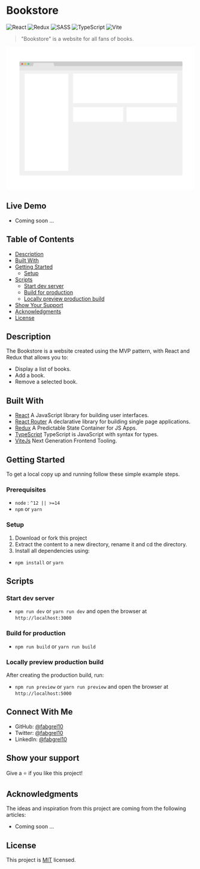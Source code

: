 # Bookstore

![React](https://img.shields.io/badge/-React-61DAFB?logo=react&logoColor=white&style=for-the-badge)
![Redux](https://img.shields.io/badge/redux-%23593d88.svg?style=for-the-badge&logo=redux&logoColor=white)
![SASS](https://img.shields.io/badge/SASS-hotpink.svg?style=for-the-badge&logo=SASS&logoColor=white)
![TypeScript](https://img.shields.io/badge/typescript-%23007ACC.svg?style=for-the-badge&logo=typescript&logoColor=white)
![Vite](https://img.shields.io/badge/-Vite-646CFF?logo=vite&logoColor=white&style=for-the-badge)

> "Bookstore" is a website for all fans of books.

![screenshot](./src/assets/images/app_screenshot.png)

## Live Demo

- Coming soon ...

## Table of Contents

- [Description](#description)
- [Built With](#built-with)
- [Getting Started](#getting-started)
  - [Setup](#setup)
- [Scripts](#scripts)
  - [Start dev server](#start-dev-server)
  - [Build for production](#Build-for-production)
  - [Locally preview production build](#Locally-preview-production-build)
- [Show Your Support](#how-your-support)
- [Acknowledgments](#acknowledgments)
- [License](#license)

## Description

The Bookstore is a website created using the MVP pattern, with React and Redux that allows you to:

- Display a list of books.
- Add a book.
- Remove a selected book.

## Built With

- [React](https://vitejs.dev/) A JavaScript library for building user interfaces.
- [React Router](https://reactrouter.com/) A declarative library for building single page applications.
- [Redux](https://redux.js.org/) A Predictable State Container for JS Apps.
- [TypeScript](https://www.typescriptlang.org/) TypeScript is JavaScript with syntax for types.
- [ViteJs](https://vitejs.dev/) Next Generation Frontend Tooling.

## Getting Started

To get a local copy up and running follow these simple example steps.

### Prerequisites

- `node` : `^12 || >=14`
- `npm` or `yarn`

### Setup

1. Download or fork this project
2. Extract the content to a new directory, rename it and cd the directory.
3. Install all dependencies using:

- `npm install` or `yarn`

## Scripts

### Start dev server

- `npm run dev` or `yarn run dev` and open the browser at `http://localhost:3000`

### Build for production

- `npm run build` or `yarn run build`

### Locally preview production build

After creating the production build, run:

- `npm run preview` or `yarn run preview` and open the browser at `http://localhost:5000`

## Connect With Me

- GitHub: [@fabgrel10](https://github.com/fabgrel10)
- Twitter: [@fabgrel10](https://twitter.com/fabgrel10)
- LinkedIn: [@fabgrel10](https://www.linkedin.com/in/fabgrel10/)

## Show your support

Give a ⭐️ if you like this project!

## Acknowledgments

The ideas and inspiration from this project are coming from the following articles:

- Coming soon ...

## License

This project is [MIT](./MIT.md) licensed.

